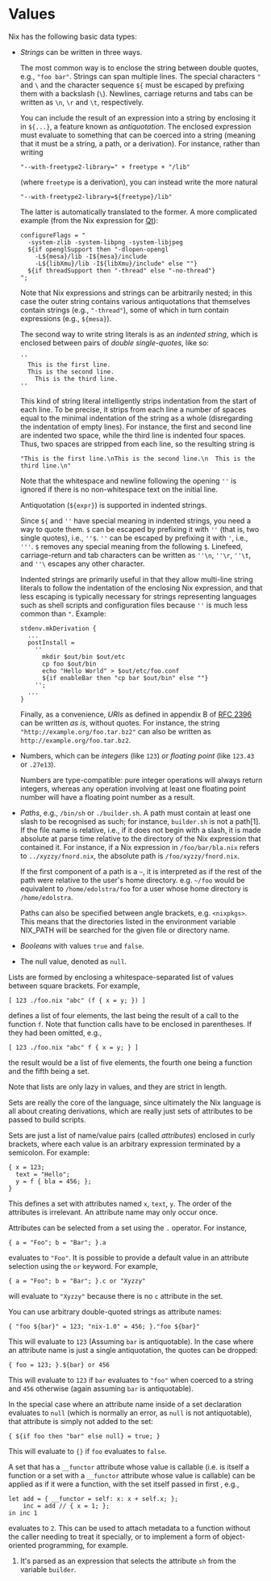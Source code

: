 # Values

Nix has the following basic data types:

  - *Strings* can be written in three ways.
    
    The most common way is to enclose the string between double quotes,
    e.g., `"foo bar"`. Strings can span multiple lines. The special
    characters `"` and `\` and the character sequence `${` must be
    escaped by prefixing them with a backslash (`\`). Newlines, carriage
    returns and tabs can be written as `\n`, `\r` and `\t`,
    respectively.
    
    You can include the result of an expression into a string by
    enclosing it in `${...}`, a feature known as *antiquotation*. The
    enclosed expression must evaluate to something that can be coerced
    into a string (meaning that it must be a string, a path, or a
    derivation). For instance, rather than writing
    
        "--with-freetype2-library=" + freetype + "/lib"
    
    (where `freetype` is a derivation), you can instead write the more
    natural
    
        "--with-freetype2-library=${freetype}/lib"
    
    The latter is automatically translated to the former. A more
    complicated example (from the Nix expression for
    [Qt](http://www.trolltech.com/products/qt)):
    
        configureFlags = "
          -system-zlib -system-libpng -system-libjpeg
          ${if openglSupport then "-dlopen-opengl
            -L${mesa}/lib -I${mesa}/include
            -L${libXmu}/lib -I${libXmu}/include" else ""}
          ${if threadSupport then "-thread" else "-no-thread"}
        ";
    
    Note that Nix expressions and strings can be arbitrarily nested; in
    this case the outer string contains various antiquotations that
    themselves contain strings (e.g., `"-thread"`), some of which in
    turn contain expressions (e.g., `${mesa}`).
    
    The second way to write string literals is as an *indented string*,
    which is enclosed between pairs of *double single-quotes*, like so:
    
        ''
          This is the first line.
          This is the second line.
            This is the third line.
        ''
    
    This kind of string literal intelligently strips indentation from
    the start of each line. To be precise, it strips from each line a
    number of spaces equal to the minimal indentation of the string as a
    whole (disregarding the indentation of empty lines). For instance,
    the first and second line are indented two space, while the third
    line is indented four spaces. Thus, two spaces are stripped from
    each line, so the resulting string is
    
        "This is the first line.\nThis is the second line.\n  This is the third line.\n"
    
    Note that the whitespace and newline following the opening `''` is
    ignored if there is no non-whitespace text on the initial line.
    
    Antiquotation (`${expr}`) is supported in indented strings.
    
    Since `${` and `''` have special meaning in indented strings, you
    need a way to quote them. `$` can be escaped by prefixing it with
    `''` (that is, two single quotes), i.e., `''$`. `''` can be escaped
    by prefixing it with `'`, i.e., `'''`. `$` removes any special
    meaning from the following `$`. Linefeed, carriage-return and tab
    characters can be written as `''\n`, `''\r`, `''\t`, and `''\`
    escapes any other character.
    
    Indented strings are primarily useful in that they allow multi-line
    string literals to follow the indentation of the enclosing Nix
    expression, and that less escaping is typically necessary for
    strings representing languages such as shell scripts and
    configuration files because `''` is much less common than `"`.
    Example:
    
        stdenv.mkDerivation {
          ...
          postInstall =
            ''
              mkdir $out/bin $out/etc
              cp foo $out/bin
              echo "Hello World" > $out/etc/foo.conf
              ${if enableBar then "cp bar $out/bin" else ""}
            '';
          ...
        }
    
    Finally, as a convenience, *URIs* as defined in appendix B of
    [RFC 2396](http://www.ietf.org/rfc/rfc2396.txt) can be written *as
    is*, without quotes. For instance, the string
    `"http://example.org/foo.tar.bz2"` can also be written as
    `http://example.org/foo.tar.bz2`.

  - Numbers, which can be *integers* (like `123`) or *floating point*
    (like `123.43` or `.27e13`).
    
    Numbers are type-compatible: pure integer operations will always
    return integers, whereas any operation involving at least one
    floating point number will have a floating point number as a result.

  - *Paths*, e.g., `/bin/sh` or `./builder.sh`. A path must contain at
    least one slash to be recognised as such; for instance, `builder.sh`
    is not a path\[1\]. If the file name is relative, i.e., if it does
    not begin with a slash, it is made absolute at parse time relative
    to the directory of the Nix expression that contained it. For
    instance, if a Nix expression in `/foo/bar/bla.nix` refers to
    `../xyzzy/fnord.nix`, the absolute path is `/foo/xyzzy/fnord.nix`.
    
    If the first component of a path is a `~`, it is interpreted as if
    the rest of the path were relative to the user's home directory.
    e.g. `~/foo` would be equivalent to `/home/edolstra/foo` for a user
    whose home directory is `/home/edolstra`.
    
    Paths can also be specified between angle brackets, e.g.
    `<nixpkgs>`. This means that the directories listed in the
    environment variable NIX\_PATH will be searched for the given file
    or directory name.

  - *Booleans* with values `true` and `false`.

  - The null value, denoted as `null`.

Lists are formed by enclosing a whitespace-separated list of values
between square brackets. For example,

    [ 123 ./foo.nix "abc" (f { x = y; }) ]

defines a list of four elements, the last being the result of a call to
the function `f`. Note that function calls have to be enclosed in
parentheses. If they had been omitted, e.g.,

    [ 123 ./foo.nix "abc" f { x = y; } ]

the result would be a list of five elements, the fourth one being a
function and the fifth being a set.

Note that lists are only lazy in values, and they are strict in length.

Sets are really the core of the language, since ultimately the Nix
language is all about creating derivations, which are really just sets
of attributes to be passed to build scripts.

Sets are just a list of name/value pairs (called *attributes*) enclosed
in curly brackets, where each value is an arbitrary expression
terminated by a semicolon. For example:

    { x = 123;
      text = "Hello";
      y = f { bla = 456; };
    }

This defines a set with attributes named `x`, `text`, `y`. The order of
the attributes is irrelevant. An attribute name may only occur once.

Attributes can be selected from a set using the `.` operator. For
instance,

    { a = "Foo"; b = "Bar"; }.a

evaluates to `"Foo"`. It is possible to provide a default value in an
attribute selection using the `or` keyword. For example,

    { a = "Foo"; b = "Bar"; }.c or "Xyzzy"

will evaluate to `"Xyzzy"` because there is no `c` attribute in the set.

You can use arbitrary double-quoted strings as attribute names:

    { "foo ${bar}" = 123; "nix-1.0" = 456; }."foo ${bar}"

This will evaluate to `123` (Assuming `bar` is antiquotable). In the
case where an attribute name is just a single antiquotation, the quotes
can be dropped:

    { foo = 123; }.${bar} or 456 

This will evaluate to `123` if `bar` evaluates to `"foo"` when coerced
to a string and `456` otherwise (again assuming `bar` is antiquotable).

In the special case where an attribute name inside of a set declaration
evaluates to `null` (which is normally an error, as `null` is not
antiquotable), that attribute is simply not added to the set:

    { ${if foo then "bar" else null} = true; }

This will evaluate to `{}` if `foo` evaluates to `false`.

A set that has a `__functor` attribute whose value is callable (i.e. is
itself a function or a set with a `__functor` attribute whose value is
callable) can be applied as if it were a function, with the set itself
passed in first , e.g.,

    let add = { __functor = self: x: x + self.x; };
        inc = add // { x = 1; };
    in inc 1

evaluates to `2`. This can be used to attach metadata to a function
without the caller needing to treat it specially, or to implement a form
of object-oriented programming, for example.

1.  It's parsed as an expression that selects the attribute `sh` from
    the variable `builder`.
